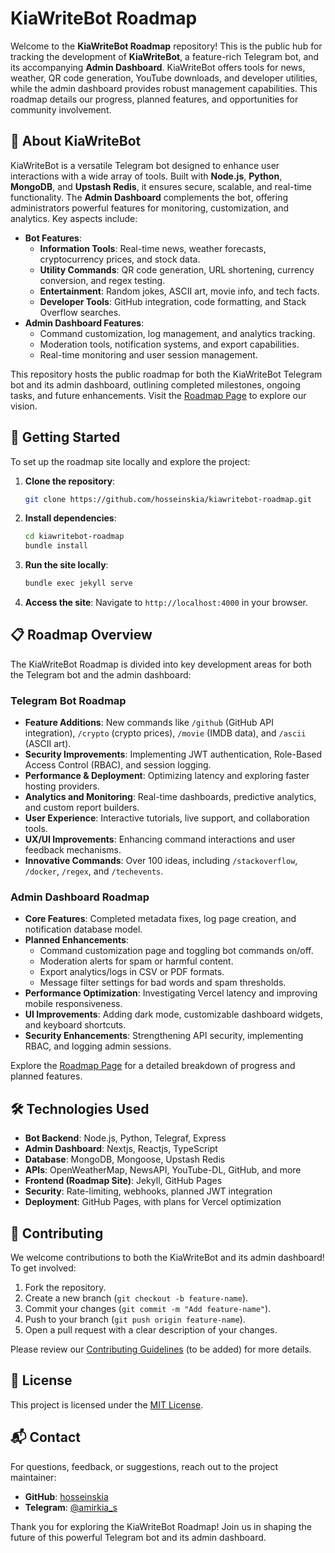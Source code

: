 # KiaWriteBot Roadmap

Welcome to the **KiaWriteBot Roadmap** repository! This is the public hub for tracking the development of **KiaWriteBot**, a feature-rich Telegram bot, and its accompanying **Admin Dashboard**. KiaWriteBot offers tools for news, weather, QR code generation, YouTube downloads, and developer utilities, while the admin dashboard provides robust management capabilities. This roadmap details our progress, planned features, and opportunities for community involvement.

## 🌟 About KiaWriteBot

KiaWriteBot is a versatile Telegram bot designed to enhance user interactions with a wide array of tools. Built with **Node.js**, **Python**, **MongoDB**, and **Upstash Redis**, it ensures secure, scalable, and real-time functionality. The **Admin Dashboard** complements the bot, offering administrators powerful features for monitoring, customization, and analytics. Key aspects include:

- **Bot Features**:
  - **Information Tools**: Real-time news, weather forecasts, cryptocurrency prices, and stock data.
  - **Utility Commands**: QR code generation, URL shortening, currency conversion, and regex testing.
  - **Entertainment**: Random jokes, ASCII art, movie info, and tech facts.
  - **Developer Tools**: GitHub integration, code formatting, and Stack Overflow searches.
- **Admin Dashboard Features**:
  - Command customization, log management, and analytics tracking.
  - Moderation tools, notification systems, and export capabilities.
  - Real-time monitoring and user session management.

This repository hosts the public roadmap for both the KiaWriteBot Telegram bot and its admin dashboard, outlining completed milestones, ongoing tasks, and future enhancements. Visit the [Roadmap Page](https://hosseinskia.github.io/kiawritebot-roadmap/) to explore our vision.

## 🚀 Getting Started

To set up the roadmap site locally and explore the project:

1. **Clone the repository**:
   ```bash
   git clone https://github.com/hosseinskia/kiawritebot-roadmap.git
   ```
2. **Install dependencies**:
   ```bash
   cd kiawritebot-roadmap
   bundle install
   ```
3. **Run the site locally**:
   ```bash
   bundle exec jekyll serve
   ```
4. **Access the site**:
   Navigate to `http://localhost:4000` in your browser.

## 📋 Roadmap Overview

The KiaWriteBot Roadmap is divided into key development areas for both the Telegram bot and the admin dashboard:

### Telegram Bot Roadmap
- **Feature Additions**: New commands like `/github` (GitHub API integration), `/crypto` (crypto prices), `/movie` (IMDB data), and `/ascii` (ASCII art).
- **Security Improvements**: Implementing JWT authentication, Role-Based Access Control (RBAC), and session logging.
- **Performance & Deployment**: Optimizing latency and exploring faster hosting providers.
- **Analytics and Monitoring**: Real-time dashboards, predictive analytics, and custom report builders.
- **User Experience**: Interactive tutorials, live support, and collaboration tools.
- **UX/UI Improvements**: Enhancing command interactions and user feedback mechanisms.
- **Innovative Commands**: Over 100 ideas, including `/stackoverflow`, `/docker`, `/regex`, and `/techevents`.

### Admin Dashboard Roadmap
- **Core Features**: Completed metadata fixes, log page creation, and notification database model.
- **Planned Enhancements**:
  - Command customization page and toggling bot commands on/off.
  - Moderation alerts for spam or harmful content.
  - Export analytics/logs in CSV or PDF formats.
  - Message filter settings for bad words and spam thresholds.
- **Performance Optimization**: Investigating Vercel latency and improving mobile responsiveness.
- **UI Improvements**: Adding dark mode, customizable dashboard widgets, and keyboard shortcuts.
- **Security Enhancements**: Strengthening API security, implementing RBAC, and logging admin sessions.

Explore the [Roadmap Page](https://hosseinskia.github.io/kiawritebot-roadmap/) for a detailed breakdown of progress and planned features.

## 🛠️ Technologies Used

- **Bot Backend**: Node.js, Python, Telegraf, Express
- **Admin Dashboard**: Nextjs, Reactjs, TypeScript
- **Database**: MongoDB, Mongoose, Upstash Redis
- **APIs**: OpenWeatherMap, NewsAPI, YouTube-DL, GitHub, and more
- **Frontend (Roadmap Site)**: Jekyll, GitHub Pages
- **Security**: Rate-limiting, webhooks, planned JWT integration
- **Deployment**: GitHub Pages, with plans for Vercel optimization

## 🤝 Contributing

We welcome contributions to both the KiaWriteBot and its admin dashboard! To get involved:

1. Fork the repository.
2. Create a new branch (`git checkout -b feature-name`).
3. Commit your changes (`git commit -m "Add feature-name"`).
4. Push to your branch (`git push origin feature-name`).
5. Open a pull request with a clear description of your changes.

Please review our [Contributing Guidelines](CONTRIBUTING.md) (to be added) for more details.

## 📄 License

This project is licensed under the [MIT License](LICENSE).

## 📬 Contact

For questions, feedback, or suggestions, reach out to the project maintainer:

- **GitHub**: [hosseinskia](https://github.com/hosseinskia)
- **Telegram**: [@amirkia_s](http://t.me/amirkia_s)

Thank you for exploring the KiaWriteBot Roadmap! Join us in shaping the future of this powerful Telegram bot and its admin dashboard.